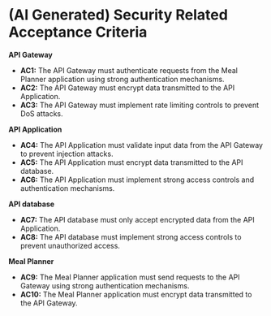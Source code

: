 # (AI Generated) Security Related Acceptance Criteria
**API Gateway**
- **AC1:** The API Gateway must authenticate requests from the Meal Planner application using strong authentication mechanisms.
- **AC2:** The API Gateway must encrypt data transmitted to the API Application.
- **AC3:** The API Gateway must implement rate limiting controls to prevent DoS attacks.

**API Application**
- **AC4:** The API Application must validate input data from the API Gateway to prevent injection attacks.
- **AC5:** The API Application must encrypt data transmitted to the API database.
- **AC6:** The API Application must implement strong access controls and authentication mechanisms.

**API database**
- **AC7:** The API database must only accept encrypted data from the API Application.
- **AC8:** The API database must implement strong access controls to prevent unauthorized access.

**Meal Planner**
- **AC9:** The Meal Planner application must send requests to the API Gateway using strong authentication mechanisms.
- **AC10:** The Meal Planner application must encrypt data transmitted to the API Gateway.

